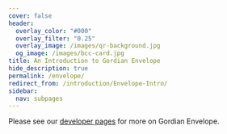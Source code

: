 ```yaml
---
cover: false
header:
  overlay_color: "#000"
  overlay_filter: "0.25"
  overlay_image: /images/qr-background.jpg
  og_image: /images/bcc-card.jpg
title: An Introduction to Gordian Envelope
hide_description: true
permalink: /envelope/
redirect_from: /introduction/Envelope-Intro/
sidebar:
  nav: subpages
---
```


Please see our [developer pages](https://developer.blockchaincommons.com/envelope/) for more on Gordian Envelope.
